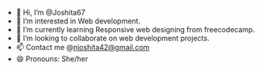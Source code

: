 - 👋 Hi, I’m @Joshita67
- 👀 I’m interested in Web development.
- 🌱 I’m currently learning Responsive web designing from freecodecamp.
- 💞️ I’m looking to collaborate on web development projects.
- 📫 Contact me @njoshita42@gmail.com
- 😄 Pronouns: She/her
  

<!---
Joshita67/Joshita67 is a ✨ special ✨ repository because its `README.md` (this file) appears on your GitHub profile.
You can click the Preview link to take a look at your changes.
--->
